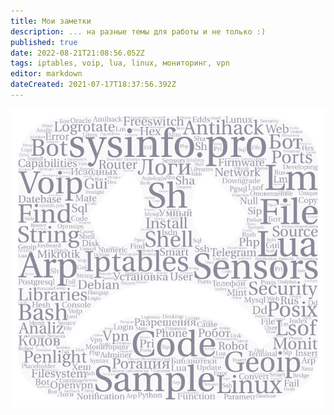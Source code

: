```yaml
---
title: Мои заметки
description: ... на разные темы для работы и не только :)
published: true
date: 2022-08-21T21:08:56.052Z
tags: iptables, voip, lua, linux, мониторинг, vpn
editor: markdown
dateCreated: 2021-07-17T18:37:56.392Z
---
```


![word_art.png](/word_art.png)